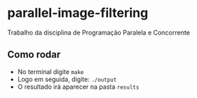# parallel-image-filtering
Trabalho da disciplina de Programação Paralela e Concorrente

## Como rodar
 - No terminal digite `make`
 - Logo em seguida, digite: `./output`
 - O resultado irá aparecer na pasta `results`
